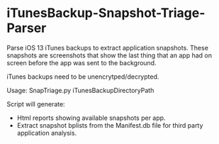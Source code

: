 # iTunesBackup-Snapshot-Triage-Parser

Parse iOS 13 iTunes backups to extract application snapshots. These snapshots are screenshots that show the last thing that an app had on screen before the app was sent to the background.

iTunes backups need to be unencrytped/decrypted.

Usage:
SnapTriage.py iTunesBackupDirectoryPath

Script will generate:
* Html reports showing available snapshots per app.
* Extract snapshot bplists from the Manifest.db file for third party application analysis.
